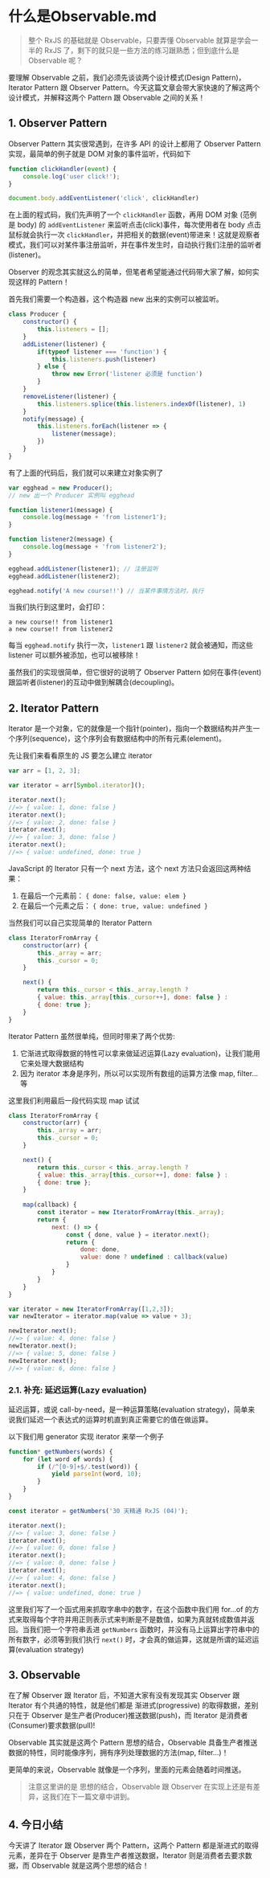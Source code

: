  # 什么是Observable.md

>整个 RxJS 的基础就是 Observable，只要弄懂 Observable 就算是学会一半的 RxJS 了，剩下的就只是一些方法的练习跟熟悉；但到底什么是 Observable 呢？

要理解 Observable 之前，我们必须先谈谈两个设计模式(Design Pattern)， Iterator Pattern 跟 Observer Pattern。今天这篇文章会带大家快速的了解这两个设计模式，并解释这两个 Pattern 跟 Observable 之间的关系！

## 1. Observer Pattern

Observer Pattern 其实很常遇到，在许多 API 的设计上都用了 Observer Pattern 实现，最简单的例子就是 DOM 对象的事件监听，代码如下

```javascript
function clickHandler(event) {
    console.log('user click!');
}

document.body.addEventListener('click', clickHandler)
```

在上面的程式码，我们先声明了一个 `clickHandler` 函数，再用 DOM 对象 (范例是 body) 的 `addEventListener` 来监听点击(click)事件，每次使用者在 body 点击鼠标就会执行一次 `clickHandler`，并把相关的数据(event)带进来！这就是观察者模式，我们可以对某件事注册监听，并在事件发生时，自动执行我们注册的监听者(listener)。

Observer 的观念其实就这么的简单，但笔者希望能通过代码带大家了解，如何实现这样的 Pattern！

首先我们需要一个构造器，这个构造器 new 出来的实例可以被监听。

```javascript
class Producer {
    constructor() {
        this.listeners = [];
    }
    addListener(listener) {
        if(typeof listener === 'function') {
            this.listeners.push(listener)
        } else {
            throw new Error('listener 必须是 function')
        }
    }
    removeListener(listener) {
        this.listeners.splice(this.listeners.indexOf(listener), 1)
    }
    notify(message) {
        this.listeners.forEach(listener => {
            listener(message);
        })
    }
}
```

有了上面的代码后，我们就可以来建立对象实例了

```javascript
var egghead = new Producer(); 
// new 出一个 Producer 实例叫 egghead

function listener1(message) {
    console.log(message + 'from listener1');
}

function listener2(message) {
    console.log(message + 'from listener2');
}

egghead.addListener(listener1); // 注册监听
egghead.addListener(listener2);

egghead.notify('A new course!!') // 当某件事情方法时，执行
```

当我们执行到这里时，会打印：

```
a new course!! from listener1
a new course!! from listener2
```

每当 `egghead.notify` 执行一次，`listener1` 跟 `listener2` 就会被通知，而这些 listener 可以额外被添加，也可以被移除！

虽然我们的实现很简单，但它很好的说明了 Observer Pattern 如何在事件(event)跟监听者(listener)的互动中做到解耦合(decoupling)。

## 2. Iterator Pattern

Iterator 是一个对象，它的就像是一个指针(pointer)，指向一个数据结构并产生一个序列(sequence)，这个序列会有数据结构中的所有元素(element)。

先让我们来看看原生的 JS 要怎么建立 iterator

```javascript
var arr = [1, 2, 3];

var iterator = arr[Symbol.iterator]();

iterator.next();
//=> { value: 1, done: false }
iterator.next();
//=> { value: 2, done: false }
iterator.next();
//=> { value: 3, done: false }
iterator.next();
//=> { value: undefined, done: true }
```

JavaScript 的 Iterator 只有一个 next 方法，这个 next 方法只会返回这两种结果：

1. 在最后一个元素前： `{ done: false, value: elem }`
2. 在最后一个元素之后： `{ done: true, value: undefined }`

当然我们可以自己实现简单的 Iterator Pattern

```javascript
class IteratorFromArray {
    constructor(arr) {
        this._array = arr;
        this._cursor = 0;
    }

    next() {
        return this._cursor < this._array.length ?
        { value: this._array[this._cursor++], done: false } :
        { done: true };
    }
}
```

Iterator Pattern 虽然很单纯，但同时带来了两个优势:

1. 它渐进式取得数据的特性可以拿来做延迟运算(Lazy evaluation)，让我们能用它来处理大数据结构
2. 因为 iterator 本身是序列，所以可以实现所有数组的运算方法像 map, filter... 等

这里我们利用最后一段代码实现 map 试试

```javascript
class IteratorFromArray {
    constructor(arr) {
        this._array = arr;
        this._cursor = 0;
    }

    next() {
        return this._cursor < this._array.length ?
        { value: this._array[this._cursor++], done: false } :
        { done: true };
    }
    
    map(callback) {
        const iterator = new IteratorFromArray(this._array);
        return {
            next: () => {
                const { done, value } = iterator.next();
                return {
                    done: done,
                    value: done ? undefined : callback(value)
                }
            }
        }
    }
}

var iterator = new IteratorFromArray([1,2,3]);
var newIterator = iterator.map(value => value + 3);

newIterator.next();
//=> { value: 4, done: false }
newIterator.next();
//=> { value: 5, done: false }
newIterator.next();
//=> { value: 6, done: false }
```

### 2.1. 补充: 延迟运算(Lazy evaluation)

延迟运算，或说 call-by-need，是一种运算策略(evaluation strategy)，简单来说我们延迟一个表达式的运算时机直到真正需要它的值在做运算。

以下我们用 generator 实现 iterator 来举一个例子

```javascript
function* getNumbers(words) {
    for (let word of words) {
        if (/^[0-9]+$/.test(word)) {
            yield parseInt(word, 10);
        }
    }
}

const iterator = getNumbers('30 天精通 RxJS (04)');

iterator.next();
//=> { value: 3, done: false }
iterator.next();
//=> { value: 0, done: false }
iterator.next();
//=> { value: 0, done: false }
iterator.next();
//=> { value: 4, done: false }
iterator.next();
//=> { value: undefined, done: true }
```

这里我们写了一个函式用来抓取字串中的数字，在这个函数中我们用 for...of 的方式来取得每个字符并用正则表示式来判断是不是数值，如果为真就转成数值并返回。当我们把一个字符串丢进 `getNumbers` 函数时，并没有马上运算出字符串中的所有数字，必须等到我们执行 `next()` 时，才会真的做运算，这就是所谓的延迟运算(evaluation strategy)

## 3. Observable

在了解 Observer 跟 Iterator 后，不知道大家有没有发现其实 Observer 跟 Iterator 有个共通的特性，就是他们都是 渐进式(progressive) 的取得数据，差别只在于 Observer 是生产者(Producer)推送数据(push)，而 Iterator 是消费者(Consumer)要求数据(pull)!

Observable 其实就是这两个 Pattern 思想的结合，Observable 具备生产者推送数据的特性，同时能像序列，拥有序列处理数据的方法(map, filter...)！

更简单的来说，Observable 就像是一个序列，里面的元素会随着时间推送。

>注意这里讲的是 思想的结合，Observable 跟 Observer 在实现上还是有差异，这我们在下一篇文章中讲到。

## 4. 今日小结

今天讲了 Iterator 跟 Observer 两个 Pattern，这两个 Pattern 都是渐进式的取得元素，差异在于 Observer 是靠生产者推送数据，Iterator 则是消费者去要求数据，而 Observable 就是这两个思想的结合！

